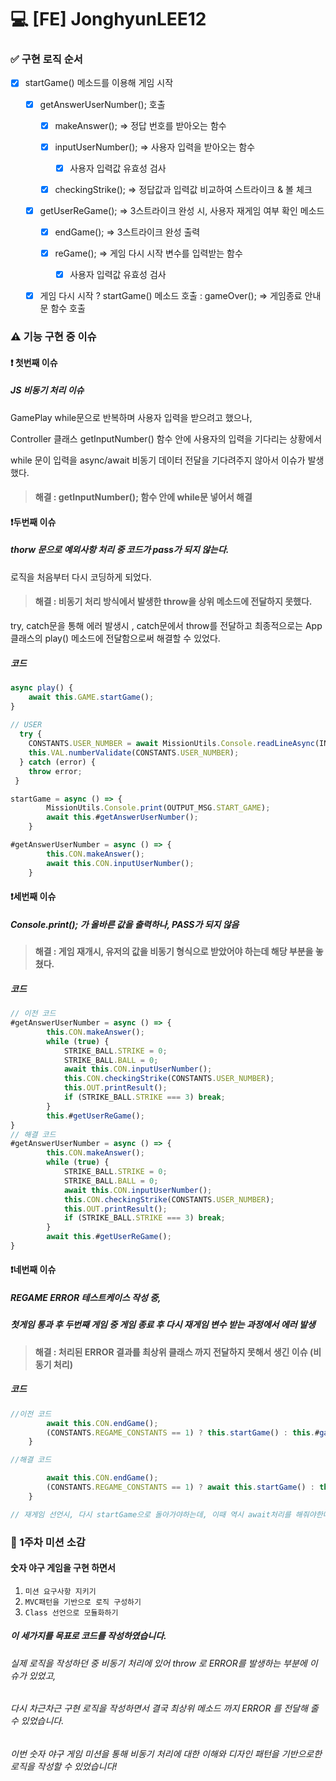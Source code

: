 # :computer: [FE] JonghyunLEE12



###  :white_check_mark: 구현 로직 순서

- [x] startGame() 메소드를 이용해 게임 시작

  - [x] getAnswerUserNumber(); 호출

    - [x] makeAnswer(); => 정답 번호를 받아오는 함수

    - [x] inputUserNumber(); => 사용자 입력을 받아오는 함수

      - [x] 사용자 입력값 유효성 검사

    - [x] checkingStrike(); => 정답값과 입력값 비교하여 스트라이크 & 볼 체크

  - [x] getUserReGame(); => 3스트라이크 완성 시, 사용자 재게임 여부 확인 메소드

    - [x] endGame(); => 3스트라이크 완성 출력

    - [x] reGame(); => 게임 다시 시작 변수를 입력받는 함수

      - [x] 사용자 입력값 유효성 검사

  - [x] 게임 다시 시작 ?  startGame() 메소드 호출 :  gameOver(); => 게임종료 안내문 함수 호출



### :warning: 기능 구현 중 이슈



#### :heavy_exclamation_mark: 첫번째 이슈

##### JS 비동기 처리 이슈

GamePlay while문으로 반복하며 사용자 입력을 받으려고 했으나,

Controller 클래스 getInputNumber() 함수 안에  사용자의 입력을 기다리는 상황에서

while 문이 입력을  async/await 비동기 데이터 전달을 기다려주지 않아서 이슈가 발생 했다.

> #### 해결 : getInputNumber(); 함수 안에 while문 넣어서 해결



####  :heavy_exclamation_mark:두번째 이슈

##### thorw 문으로 예외사항 처리 중 코드가 pass가 되지 않는다.

로직을 처음부터 다시 코딩하게 되었다.

>#### 해결 : 비동기 처리 방식에서 발생한 throw을 상위 메소드에 전달하지 못했다.
try, catch문을 통해 에러 발생시 , catch문에서 throw를 전달하고
최종적으로는 App 클래스의 play() 메소드에 전달함으로써 해결할 수 있었다.

##### 코드

```js
async play() {
    await this.GAME.startGame();
}
  
// USER 
  try {
    CONSTANTS.USER_NUMBER = await MissionUtils.Console.readLineAsync(INPUT_MSG.INPUT_NUMBER);
    this.VAL.numberValidate(CONSTANTS.USER_NUMBER);
  } catch (error) {
    throw error;
 }

startGame = async () => {
        MissionUtils.Console.print(OUTPUT_MSG.START_GAME);
        await this.#getAnswerUserNumber();
    }

#getAnswerUserNumber = async () => {
        this.CON.makeAnswer();
        await this.CON.inputUserNumber();
    }
```



####  :heavy_exclamation_mark:세번째 이슈

##### Console.print(); 가 올바른 값을 출력하나, PASS가 되지 않음

> #### 해결 : 게임 재개시, 유저의 값을 비동기 형식으로 받았어야 하는데 해당 부분을 놓쳤다.



##### 코드

```js
// 이전 코드
#getAnswerUserNumber = async () => {
        this.CON.makeAnswer();
        while (true) {
            STRIKE_BALL.STRIKE = 0;
            STRIKE_BALL.BALL = 0;
            await this.CON.inputUserNumber();
            this.CON.checkingStrike(CONSTANTS.USER_NUMBER);
            this.OUT.printResult();
            if (STRIKE_BALL.STRIKE === 3) break;
        }
        this.#getUserReGame();
}
// 해결 코드
#getAnswerUserNumber = async () => {
        this.CON.makeAnswer();
        while (true) {
            STRIKE_BALL.STRIKE = 0;
            STRIKE_BALL.BALL = 0;
            await this.CON.inputUserNumber();
            this.CON.checkingStrike(CONSTANTS.USER_NUMBER);
            this.OUT.printResult();
            if (STRIKE_BALL.STRIKE === 3) break;
        }
        await this.#getUserReGame();
}

```



#### :heavy_exclamation_mark:네번째 이슈

##### REGAME ERROR 테스트케이스 작성 중,

##### 첫게임 통과 후 두번째 게임 중 게임 종료 후 다시 재게임 변수 받는 과정에서 에러 발생

> #### 해결 : 처리된 ERROR 결과를 최상위 클래스 까지 전달하지 못해서 생긴 이슈 (비동기 처리)



##### 코드

```js
//이전 코드
        await this.CON.endGame();
        (CONSTANTS.REGAME_CONSTANTS == 1) ? this.startGame() : this.#gameOver();
    }

//해결 코드

        await this.CON.endGame();
        (CONSTANTS.REGAME_CONSTANTS == 1) ? await this.startGame() : this.#gameOver();
    }

// 재게임 선언시, 다시 startGame으로 돌아가야하는데, 이때 역시 await처리를 해줘야한다.
```



### :microphone: 1주차 미션 소감

#### 숫자 야구 게임을 구현 하면서 

1. `미션 요구사항 지키기`
2. `MVC패턴을 기반으로 로직 구성하기`
3. `Class 선언으로 모듈화하기`

##### 이 세가지를 목표로 코드를 작성하였습니다.

###### 실제 로직을 작성하던 중 비동기 처리에 있어 throw 로 ERROR를 발생하는 부분에 이슈가 있었고,

###### 다시 차근차근 구현 로직을 작성하면서 결국 최상위 메소드 까지 ERROR 를 전달해 줄 수 있었습니다.

###### 이번 숫자 야구 게임 미션을 통해 비동기 처리에 대한 이해와 디자인 패턴을 기반으로한 로직을 작성할 수 있었습니다!
